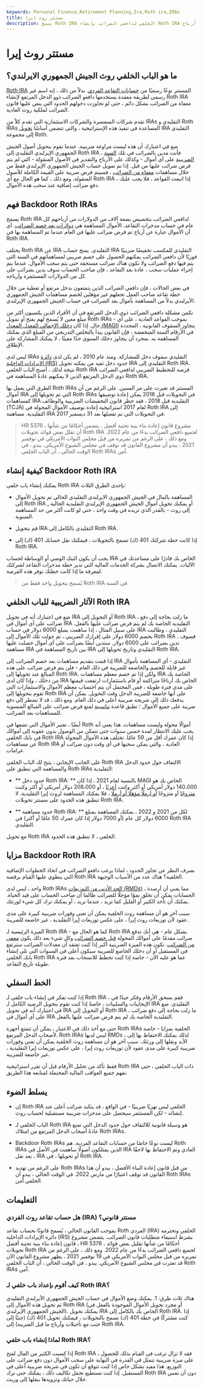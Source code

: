 ```yaml
---
keywords: Personal Finance,Retirement Planning,Ira,Roth ira,IRAs
title: مستتر روث إيرا
description: يسمح Roth IRA الخلفي لدافعي الضرائب بإنشاء Roth IRA حتى لو تجاوز دخلهم سقف أرباح IRS لملكية Roth.
---
```


# مستتر روث إيرا
## ما هو الباب الخلفي روث الجيش الجمهوري الايرلندي؟

[Roth IRA](/rothira) المستتر نوعًا رسميًا من [حسابات التقاعد الفردي](/ira). بدلاً من ذلك ، إنه اسم غير رسمي لطريقة معقدة يستخدمها دافعو الضرائب ذوو الدخل المرتفع لإنشاء Roth IRA معفاة من الضرائب بشكل دائم ، حتى لو تجاوزت دخولهم الحدود التي ينص عليها قانون الضرائب لملكية روث العادية.

تقدم شركات السمسرة والشركات الاستثمارية التي تقدم كلاً من IRAs التقليدي و Roth IRAs المساعدة في تنفيذ هذه الإستراتيجية ، والتي تتضمن أساسًا [تحويل](/iraconversion) IRA التقليدي إلى مجموعة Roth.

ضع في اعتبارك أن هذه ليست مراوغة ضريبية. عندما تقوم بتحويل أصول الجيش الجمهوري الإيرلندي التقليدي إلى Roth IRA ، فأنت مدين بالضرائب في تلك [السنة الضريبية](/taxyear) على أي أموال - وكذلك على الأرباح والتقدير في الأصول المنقولة - التي لم يتم فرض ضرائب عليها من قبل. إذا تم تمويل حساب الجيش الجمهوري الإيرلندي فقط من خلال مساهمات [معفاة من الضرائب](/tax-deduction) ، فسيتم فرض ضريبة على القيمة الكاملة للأصول المنقولة. ومع ذلك ، كما هو الحال مع أي Roth IRA ، إذا اتبعت القواعد ، فلا يجب عليك دفع ضرائب إضافية عند سحب هذه الأموال.

## فهم Backdoor Roth IRAs

يسمح Roth IRA لدافعي الضرائب بتخصيص بضعة آلاف من الدولارات من أرباحهم كل عام في حساب مدخرات التقاعد. الأموال المساهمة هي [دولارات بعد خصم الضرائب](/aftertaxcontribution). أي أن الأموال عبارة عن أرباح تم فرض ضرائب عليها في العام عندما تم المساهمة بها في Roth IRA.

يختلف Roth IRA عن IRA التقليدي. يمنح حساب IRA التقليدي للمكسب تخفيضًا ضريبيًا فوريًا لأن دافعي الضرائب يمكنهم الحصول على خصم ضريبي لمساهماتهم في السنة التي يتم فيها دفع الضرائب ولا تكون هناك ضرائب مستحقة حتى يتم سحب الأموال. عندما يتم إجراء عمليات سحب ، عادة بعد التقاعد ، فإن صاحب الحساب سوف يدين بضرائب على كل من الدولارات المستثمرة وأرباحه.

في بعض الحالات ، فإن دافعي الضرائب الذين يتمتعون بدخل مرتفع أو تغطية من خلال خطة تقاعد صاحب العمل تجعلهم غير مؤهلين لخصم مساهمات الجيش الجمهوري الأيرلندي بدلاً من المساهمة بأموال بعد الضرائب في حساب الجيش الجمهوري الإيرلندي.

تكمن مشكلة دافعي الضرائب ذوي الدخل المرتفع في أن الأفراد الذين يكسبون أكثر من مبلغ معين لا يُسمح لهم بفتح أو تمويل Roth IRAs - بموجب القواعد العادية ، على أي حال. إذا كان [دخلك الإجمالي المعدل المعدل (MAGI)](/magi) يتجاوز السقوف القانونية ، المحددة في الأرقام الستة المنخفضة ، فإن القانون يبدأ بالتخلص التدريجي من المبلغ الذي يمكنك المساهمة به. بمجرد أن يتجاوز دخلك السنوي حدًا معينًا ، لا يمكنك المشاركة على الإطلاق.

ليس لدى IRAs التقليدي سقوف دخل للمشاركة. ومنذ عام 2010 ، لم يكن لدى [دائرة الإيرادات الداخلية (IRS)](/irs) حدود دخل تقيد من يمكنه تحويل IRA التقليدي إلى Roth IRA. نتيجة لذلك ، أصبح الباب الخلفي Roth IRA فرصة للتخطيط الضريبي لدافعي الضرائب ذوي الدخل المرتفع الذين لا يمكنهم عادةً المساهمة في Roth IRA.

الطرق التي يعمل بها Roth IRAs المستتر قد تغيرت على مر السنين. على الرغم من أن أموال IRA التي تم تحويلها إلى Roth IRAs في التحويلات قبل 2018 يمكن إعادة توصيفها كمساهمات IRA التقليدية قبل 2018 ، فقد حظر قانون التخفيضات الضريبية والوظائف (TCJA) لعام 2017 استراتيجية إعادة توصيف الأموال المحولة في Roth IRA إلى التقليدية. مساهمة IRA في التحويلات التي تم تفعيلها بعد 31 ديسمبر 2017.

> HR 5376 ، مشروع قانون إعادة بناء بنية تحتية أفضل ، يتضمن أحكامًا من شأنها أن تقلل بعض فوائد تحويلات Roth IRA لجميع دافعي الضرائب بدءًا من عام 2022. ومع ذلك ، على الرغم من تمريره من قبل مجلس النواب الأمريكي في نوفمبر 2021 ، يبدو أن مشروع القانون قد توقف في مجلس الشيوخ الأمريكي. يبدو ، في الوقت الحالي ، أن الباب الخلفي Roth IRAs آمن.

>

## كيفية إنشاء Backdoor Roth IRA

يمكنك إنشاء باب خلفي Roth IRA بإحدى الطرق الثلاث:

- المساهمة بالمال في الجيش الجمهوري الايرلندي التقليدي الحالي ثم تحويل الأموال إلى Roth IRA [.](/rollover) أو يمكنك تحويل أموال الجيش الجمهوري الإيرلندي التقليدية الحالية إلى روث - بالقدر الذي تريده في وقت واحد ، حتى لو كانت أكثر من حد المساهمة السنوية.

- قم بتحويل IRA التقليدي بالكامل إلى Roth IRA.

- إذا كانت خطة شركتك 401 (ك) تسمح بالتحويلات ، فيمكنك نقل حسابك 401 (ك) إلى Roth IRA.

يجب أن يكون البنك الوصي أو الوساطة لحساب IRA الخاص بك قادرًا على مساعدتك في الآليات. يمكنك الاتصال بشركة الخدمات المالية التي تدير خطة مدخرات التقاعد لشركتك لمعرفة ما إذا كانت خطتك توفر هذه الفرصة.

> يُسمح بتحويل واحد فقط من Roth IRA في السنة.

>

## الآثار الضريبية للباب الخلفي Roth IRA

ضع في اعتبارك أنه في تحويل IRA أو التحويل إلى Roth IRA ، ما زلت بحاجة إلى دفع ضرائب على أي أموال في IRA التقليدية الخاصة بك لم يتم فرض ضرائب عليها بالفعل. على سبيل المثال ، إذا ساهمت بمبلغ 6000 دولار في حساب IRA التقليدي ، وطالبت بخصم 6000 دولار على إقرارك الضريبي ، ثم حولت تلك الأموال إلى Roth IRA ، فسوف تدين بضرائب على 6000 دولار. ستدين أيضًا بضرائب على أي أموال حصلت عليها مساهمة IRA بين تاريخ المساهمة في IRA التقليدي وتاريخ تحويلها إلى Roth IRA.

إذا قمت بتقديم مساهمات بعد خصم الضرائب إلى IRA التقليدي - أي المساهمة بأموال غير قابلة للخصم والخاضعة للضريبة في ذلك العام - فلن يتم فرض ضرائب على هذه المبالغ عند تحويلها إلى Roth IRA. ولكن إذا تم خصم معظم مساهمات IRA الخاصة بك من دخلك ، وإذا كان لدى IRA الخاص بك أرباحًا متراكمة أو قام باستثمارات ارتفعت قيمتها على مدى فترة طويلة ، فمن المحتمل أن يتم احتساب معظم الأموال والاستثمارات التي تقوم بتحويلها إلى Roth IRA على أنها خاضعة للضريبة الدخل وقت التحويل. يمكن أن يدفعك ذلك إلى شريحة ضريبية أعلى في ذلك العام. ومع ذلك ، قد لا تضطر إلى دفع ضريبة على جميع الأموال ؛ تطبق قاعدة [تناسبية](/pro-rata) لمنع فرض ضرائب على المبالغ المنسوبة للمساهمات بعد الضرائب.

أيضًا ، تعتبر الأموال التي تضعها في Roth أموالًا محولة وليست مساهمات. هذا يعني أنه يجب عليك الانتظار لمدة خمس سنوات حتى تتمكن من الوصول بدون عقوبة إلى أموالك في بابك الخلفي Roth IRA إذا كان عمرك أقل من 59 عامًا. تختلف هذه الأموال المحولة عن مساهمات Roth IRA العادية ، والتي يمكن سحبها في أي وقت دون ضرائب أو غرامات.

على الجانب الإيجابي ، يتيح لك الباب الخلفي Roth IRA الالتفاف حول حدود الدخل والمساهمة التي تنطبق على Roth IRAs التقليدية:

- ** حدود دخل Roth IRA: ** بالنسبة لعام 2021 ، إذا كان MAGI الخاص بك هو 140،000 دولار أمريكي أو أكثر وكنت [أعزبًا](/single) ، أو 208،000 دولار أمريكي أو أكثر وكنت [متزوجًا](/mfj) أو متزوجًا [أو أرملًا مؤهلًا أو أرملًا](/qualifying-widow) ، فلا يمكنك المساهمة لروث إيرا التقليدية. لا تنطبق هذه الحدود على مستتر تحويلات Roth IRA.

- ** حدود مساهمة Roth IRA: ** لكل من 2021 و 2022 ، يمكنك المساهمة بمبلغ 6000 دولار كل عام (أو 7000 دولار إذا كان عمرك 50 عامًا أو أكثر) في Roth IRA التقليدي.

مع تحويل Roth IRA الخلفي ، لا تنطبق هذه الحدود.

## مزايا Backdoor Roth IRA

بصرف النظر عن تجاوز الحدود ، لماذا يرغب دافعو الضرائب في اتخاذ الخطوات الإضافية التي ينطوي عليها القيام برقصة Roth IRA الخلفية؟ هناك عدد من الأسباب الوجيهة.

واحد ، ليس لدى Roth IRAs [الحد الأدنى من التوزيعات (RMDs)](/requiredminimumdistribution) ، مما يعني أن أرصدة الحسابات يمكن أن تخلق نموًا مؤجلًا للضرائب طالما أن صاحب الحساب على قيد الحياة. يمكنك أن تأخذ الكثير أو القليل كما تريد ، عندما تريد ، أو يمكنك ترك كل شيء لورثتك.

سبب آخر هو أن مساهمة روث الخلفية يمكن أن تعني وفورات ضريبية كبيرة على مدى عقود لأن توزيعات روث إيرا ، على عكس توزيعات إيرا التقليدية ، غير خاضعة للضريبة.

الميزة الرئيسية لـ Roth IRA - كما هو الحال مع Roth IRA بشكل عام - هي أنك تدفع ضرائب مقدمًا على أموالك المحولة [قبل خصم الضرائب](/pretaxcontribution) وكل شيء بعد ذلك يكون [معفى من الضرائب](/tax-free). تكون هذه الميزة الضريبية أكبر إذا كنت تعتقد أن معدلات الضرائب سترتفع في المستقبل أو أن دخلك الخاضع للضريبة سيكون أعلى في السنوات التي تلي إنشاء بابك الخلفي Roth IRA عما هو عليه الآن - خاصة إذا كنت تخطط للانسحاب بعد فترة طويلة تاريخ التقاعد.

## الخط السفلي

إذا كنت تفكر في إنشاء باب خلفي لـ Roth IRA ، فقم بسحق الأرقام وفكر جيدًا في الإيجابيات والسلبيات ، خاصةً إذا كنت تقوم بتحويل الرصيد الكامل لـ IRA التقليدي. ضع في اعتبارك أنه في تحويل IRA أو التحويل إلى Roth IRA ، ما زلت بحاجة إلى دفع ضرائب على أي أموال في IRA التقليدية الخاصة بك لم يتم فرض ضرائب عليها بالفعل.

حتى مع أخذ ذلك في الاعتبار ، يمكن أن تتمتع أجهزة Roth IRAs الخلفية بمزايا - خاصة لأصحاب الدخل المرتفع. Roth IRAs ليس لديها RMDs ، لذلك يمكنك الاحتفاظ بها إلى الأبد ونقلها إلى ورثتك. سبب آخر هو أن مساهمة روث الخلفية يمكن أن تعني وفورات ضريبية كبيرة على مدى عقود لأن توزيعات روث إيرا ، على عكس توزيعات إيرا التقليدية ، غير خاضعة للضريبة.

فقط تأكد من تحليل الأرقام قبل أن تقرر استراتيجية Roth IRA ذات الباب الخلفي ، حتى تفهم جميع العواقب المالية المحتملة لمتابعة هذا الطريق.

## يسلط الضوء

- إن Roth IRA الخلفي ليس تهربًا ضريبيًا - في الواقع ، قد يتكبد ضرائب أعلى عند إنشائه - لكن المستثمر سيحصل على مدخرات ضريبية مستقبلية لحساب روث.

- الباب الخلفي لـ Roth IRA هو وسيلة قانونية للالتفاف حول حدود الدخل التي تمنع عادةً أصحاب الدخل المرتفع من امتلاك Roth IRAs.

- Backdoor Roth IRAs ليست نوعًا خاصًا من حسابات التقاعد الفردية. هم Roth IRAs الذين يمتلكون أصولًا ساهمت في الأصل في IRA العادي وتم الاحتفاظ بها لاحقًا ، بعد نقل IRA أو تحويلها ، في Roth IRA.

- على الرغم من تهديد Roth IRAs من قبل قانون إعادة البناء الأفضل ، يبدو أن هذا القانون قد توقف اعتبارًا من مارس 2022. في الوقت الحالي ، يبدو أن Roth IRAs الخلفي آمن.

## التعليمات

### هل حساب تقاعد روث الفردي (IRA) مستتر قانوني؟

بموجب القانون الحالي ، يُسمح قانونًا بحساب تقاعد Roth الفردي (IRA) الخلفي وتحترمه دائرة الإيرادات الداخلية (IRS) بشرط استيفاء متطلبات قانون الضرائب. يتضمن مشروع قانون إعادة بناء بنية تحتية أفضل ، HR 5376 ، أحكامًا من شأنها تقليل بعض فوائد تحويلات Roth IRA لجميع دافعي الضرائب بدءًا من عام 2022. ومع ذلك ، على الرغم من تمريره من قبل مجلس النواب الأمريكي في 19 نوفمبر 2021 ، يظهر مشروع القانون الآن قد تعثرت في مجلس الشيوخ الأمريكي. يبدو ، في الوقت الحالي ، أن الباب الخلفي Roth IRAs آمن.

### كيف أقوم بإعداد باب خلفي لـ Roth IRA؟

هناك ثلاث طرق: 1. يمكنك وضع الأموال في حساب الجيش الجمهوري الأيرلندي التقليدي ثم تحويل هذه الأموال إلى Roth IRA (أو مجرد تحويل الأموال الموجودة بالفعل في الجيش الجمهوري الإيرلندي). يمكنك تحويل IRA الخاص بك بالكامل إلى Roth IRA. إذا كنت مشتركًا في خطة 401 (ك) تسمح بالتحويلات ، فيمكنك تحويل 401 (ك) (جنبًا إلى جنب مع تأجيلات وأرباح ما قبل الضريبة) إلى Roth IRA.

### لماذا إنشاء باب خلفي Roth IRA؟

إذا كسبت الكثير من المال لفتح Roth IRA ، فقد لا تزال ترغب في القيام بذلك للحصول على ميزة ضريبية تتمثل في القدرة في النهاية على سحب الأموال دون دفع ضرائب على التوزيع. هذا مفيد بشكل خاص إذا كنت تتوقع أن تكون في شريحة ضريبية أعلى في المستقبل. إذا كنت تستطيع تحمل تكاليف ذلك ، يمكنك حتى ترك Roth IRA دون أن تمس خلال حياتك وتزويدها بنقلها إلى وريث.

